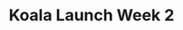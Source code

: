 ---
title: Koala Launch Week 2
company: Koala
start: 2023-07-18
finish: 2023-07-22
image: /media/event-koala.png
recap: https://getkoala.com/changelog#-introducing-kdb
---